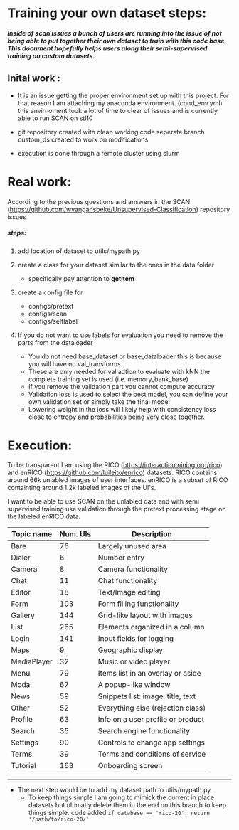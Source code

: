 # Training your own dataset steps: 

##### Inside of scan issues a bunch of users are running into the issue of not being able to put together their own dataset to train with this code base. This document hopefully helps users along their semi-supervised training on custom datasets.

## Inital work : 

* It is an issue getting the proper environment set up with this project. For that reason I am attaching my anaconda environment. (cond_env.yml) this envirnoment took a lot of time to clear of issues and is currently able to run SCAN on stl10

* git repository created with clean working code seperate branch custom_ds created to work on modifications

* execution is done through a remote cluster using slurm

# Real work:

According to the previous questions and answers in the SCAN (https://github.com/wvangansbeke/Unsupervised-Classification) repository issues

##### steps:
1. add location of dataset to utils/mypath.py

2. create a class for your dataset similar to the ones in the data folder 
    * specifically pay attention to __getitem__

3. create a config file for 
    * configs/pretext 
    * configs/scan 
    * configs/selflabel 

4. If you do not want to use labels for evaluation you need to remove the parts from the dataloader
    * You do not need base_dataset or base_dataloader this is because you will have no val_transforms.
    * These are only needed for valiadtion to evaluate with kNN the complete training set is used (i.e. memory_bank_base)
    * If you remove the validation part you cannot compute accuracy 
    * Validation loss is used to select the best model, you can define your own validation set or simply take the final model
    * Lowering weight in the loss will likely help with consistency loss close to entropy and probabilities being very close together.

# Execution:

To be transparent I am using the RICO (https://interactionmining.org/rico) and enRICO (https://github.com/luileito/enrico) datasets. RICO contains around 66k unlabled images of user interfaces. enRICO is a subset of RICO containting around 1.2k labeled images of the UI's. 

I want to be able to use SCAN on the unlabled data and with semi supervised training use validation through the pretext processing stage on the labeled enRICO data.

|Topic name     |Num. UIs       |Description                        |
|---------------|---------------|-----------------------------------|
|Bare	        |76	            |Largely unused area                |
|Dialer         |6	            |Number entry                       |
|Camera	        |8	            |Camera functionality               |
|Chat	        |11	            |Chat functionality                 |
|Editor	        |18	            |Text/Image editing                 | 
|Form	        |103        	|Form filling functionality         |
|Gallery	    |144	        |Grid-like layout with images       |
|List	        |265	        |Elements organized in a column     |
|Login	        |141	        |Input fields for logging           |
|Maps	        |9	            |Geographic display                 |
|MediaPlayer	|32	            |Music or video player              |
|Menu	        |79	            |Items list in an overlay or aside  |
|Modal	        |67	            |A popup-like window                |
|News	        |59	            |Snippets list: image, title, text  |
|Other	        |52	            |Everything else (rejection class)  |
|Profile	    |63	            |Info on a user profile or product  |
|Search	        |35	            |Search engine functionality        |
|Settings	    |90	            |Controls to change app settings    |
|Terms	        |39	            |Terms and conditions of service    |
|Tutorial	    |163	        |Onboarding screen                  |

---------------------------------------------------------------------

 * The next step would be to add my dataset path to utils/mypath.py 
    - To keep things simple I am going to mimick the current in place datasets but ultimatly delete them in the end on this branch to keep things simple.
 code added ``` if database == 'rico-20':
            return '/path/to/rico-20/' ``` 